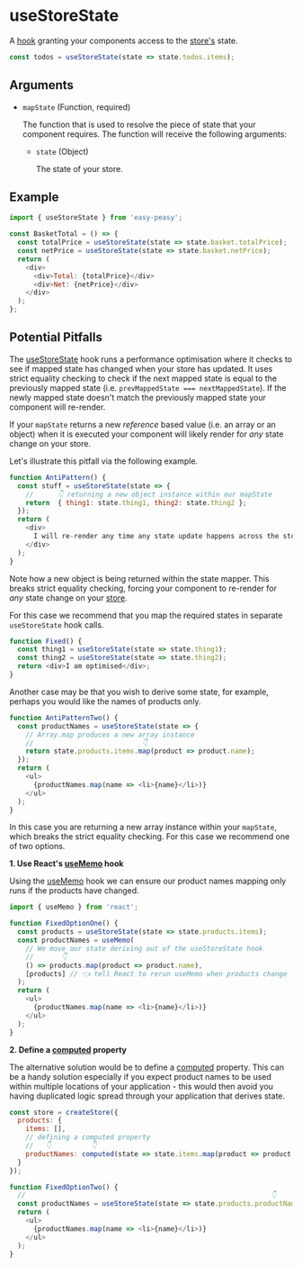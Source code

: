 # useStoreState

A [hook](https://reactjs.org/docs/hooks-intro.html) granting your components access to the [store's](/docs/api/store.html) state.

```javascript
const todos = useStoreState(state => state.todos.items);
```

## Arguments

  - `mapState` (Function, required)

    The function that is used to resolve the piece of state that your component requires. The function will receive the following arguments:

    - `state` (Object)

      The state of your store.

## Example

```javascript
import { useStoreState } from 'easy-peasy';

const BasketTotal = () => {
  const totalPrice = useStoreState(state => state.basket.totalPrice);
  const netPrice = useStoreState(state => state.basket.netPrice);
  return (
    <div>
      <div>Total: {totalPrice}</div>
      <div>Net: {netPrice}</div>
    </div>
  );
};
```

## Potential Pitfalls

The [useStoreState](/docs/api/use-store-state.html) hook runs a performance optimisation where it checks to see if mapped state has changed when your store has updated. It uses strict equality checking to check if the next mapped state is equal to the previously mapped state (i.e. `prevMappedState === nextMappedState`). If the newly mapped state doesn't match the previously mapped state your component will re-render.

If your `mapState` returns a new _reference_ based value (i.e. an array or an object) when it is executed your component will likely render for _any_ state change on your store.

Let's illustrate this pitfall via the following example.

```javascript
function AntiPattern() {
  const stuff = useStoreState(state => {
    //      👇 returning a new object instance within our mapState
    return  { thing1: state.thing1, thing2: state.thing2 };
  });
  return (
    <div>
      I will re-render any time any state update happens across the store!
    </div>
  );
}
```

Note how a new object is being returned within the state mapper. This breaks strict equality checking, forcing your component to re-render for _any_ state change on your [store](/docs/api/store.html).

For this case we recommend that you map the required states in separate `useStoreState` hook calls.

```javascript
function Fixed() {
  const thing1 = useStoreState(state => state.thing1);
  const thing2 = useStoreState(state => state.thing2);
  return <div>I am optimised</div>;
}
```

Another case may be that you wish to derive some state, for example, perhaps you would like the names of products only.

```javascript
function AntiPatternTwo() {
  const productNames = useStoreState(state => {
    // Array.map produces a new array instance
    //                           👇
    return state.products.items.map(product => product.name);
  });
  return (
    <ul>
      {productNames.map(name => <li>{name}</li>)}
    </ul>
  );
}
```

In this case you are returning a new array instance within your `mapState`, which breaks the strict equality checking. For this case we recommend one of two options.

**1. Use React's [useMemo](https://reactjs.org/docs/hooks-reference.html#usememo) hook**

Using the [useMemo](https://reactjs.org/docs/hooks-reference.html#usememo) hook we can ensure our product names mapping only runs if the products have changed.

```javascript
import { useMemo } from 'react';

function FixedOptionOne() {
  const products = useStoreState(state => state.products.items);
  const productNames = useMemo(
    // We move our state deriving out of the useStoreState hook
    //       👇
    () => products.map(product => product.name),
    [products] // 👈 tell React to rerun useMemo when products change
  );
  return (
    <ul>
      {productNames.map(name => <li>{name}</li>)}
    </ul>
  );
}
```

**2. Define a [computed](/docs/api/computed.html) property**

The alternative solution would be to define a [computed](/docs/api/computed.html) property. This can be a handy solution especially if you expect product names to be used within multiple locations of your application - this would then avoid you having duplicated logic spread through your application that derives state.

```javascript
const store = createStore({
  products: {
    items: [],
    // defining a computed property
    //   👇          👇 
    productNames: computed(state => state.items.map(product => product.name))
  }
});

function FixedOptionTwo() {
  //                                                             👇
  const productNames = useStoreState(state => state.products.productNames);
  return (
    <ul>
      {productNames.map(name => <li>{name}</li>)}
    </ul>
  );
}
```
